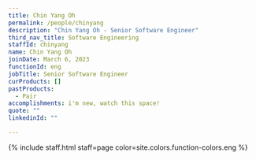 ```yaml
---
title: Chin Yang Oh
permalink: /people/chinyang
description: "Chin Yang Oh - Senior Software Engineer"
third_nav_title: Software Engineering
staffId: chinyang
name: Chin Yang Oh
joinDate: March 6, 2023
functionId: eng
jobTitle: Senior Software Engineer
curProducts: []
pastProducts:
  - Pair
accomplishments: i'm new, watch this space!
quote: ""
linkedinId: ""

---
```


{% include staff.html staff=page color=site.colors.function-colors.eng %}
